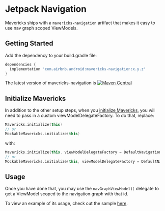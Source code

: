 # Jetpack Navigation

Mavericks ships with a `mavericks-navigation` artifact that makes it easy to use nav graph scoped ViewModels.

## Getting Started

Add the dependency to your build.gradle file:
```groovy
dependencies {
  implementation 'com.airbnb.android:mavericks-navigation:x.y.z'
}
```
The latest version of mavericks-navigation is [![Maven Central](https://maven-badges.herokuapp.com/maven-central/com.airbnb.android/mavericks-navigation/badge.svg)](https://maven-badges.herokuapp.com/maven-central/com.airbnb.android/mavericks-navigation)

## Initialize Mavericks

In addition to the other setup steps, when you [initialize Mavericks](/setup.md#initialize), you will need to pass in a custom viewModelDelegateFactory. To do that, replace:
```kotlin
Mavericks.initialize(this)
// or 
MockableMavericks.initialize(this)
```
with:
```kotlin
Mavericks.initialize(this, viewModelDelegateFactory = DefaultNavigationViewModelDelegateFactory())
// or 
MockableMavericks.initialize(this, viewModelDelegateFactory = DefaultNavigationViewModelDelegateFactory())
```

## Usage

Once you have done that, you may use the `navGraphViewModel()` delegate to get a ViewModel scoped to the navigation graph with that id.

To view an example of its usage, check out the sample [here](https://github.com/airbnb/mavericks/blob/master/sample-navigation/src/main/java/com/airbnb/mvrx/sample/navigation/FlowFragments.kt).
